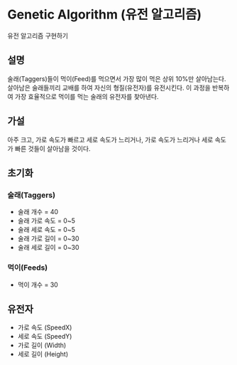 # Genetic Algorithm (유전 알고리즘)
유전 알고리즘 구현하기

## 설명
술래(Taggers)들이 먹이(Feed)를 먹으면서 가장 많이 먹은 상위 10%만 살아남는다.
살아남은 술래들끼리 교배를 하여 자신의 형질(유전자)를 유전시킨다.
이 과정을 반복하여 가장 효율적으로 먹이를 먹는 술래의 유전자를 찾아낸다.

## 가설
아주 크고, 가로 속도가 빠르고 세로 속도가 느리거나, 가로 속도가 느리거나 세로 속도가 빠른 것들이 살아남을 것이다.

## 초기화
### 술래(Taggers)
- 술래 개수 = 40
- 술래 가로 속도 = 0~5
- 술래 세로 속도 = 0~5
- 술래 가로 길이 = 0~30
- 술래 세로 길이 = 0~30

### 먹이(Feeds)
- 먹이 개수 = 30

## 유전자
- 가로 속도 (SpeedX)
- 세로 속도 (SpeedY)
- 가로 길이 (Width)
- 세로 길이 (Height)